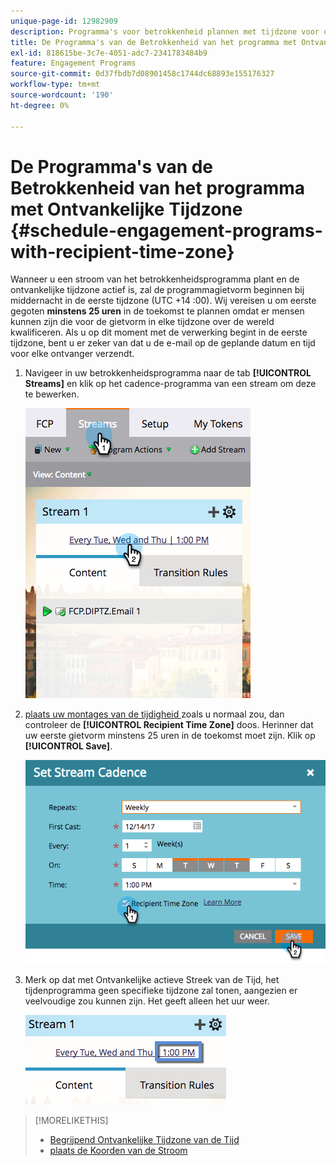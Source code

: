 ```yaml
---
unique-page-id: 12982909
description: Programma's voor betrokkenheid plannen met tijdzone voor ontvangers - Marketo Docs - Productdocumentatie
title: De Programma's van de Betrokkenheid van het programma met Ontvankelijke Tijdzone
exl-id: 818615be-3c7e-4051-adc7-2341783484b9
feature: Engagement Programs
source-git-commit: 0d37fbdb7d08901458c1744dc68893e155176327
workflow-type: tm+mt
source-wordcount: '190'
ht-degree: 0%

---
```


# De Programma&#39;s van de Betrokkenheid van het programma met Ontvankelijke Tijdzone {#schedule-engagement-programs-with-recipient-time-zone}

Wanneer u een stroom van het betrokkenheidsprogramma plant en de ontvankelijke tijdzone actief is, zal de programmagietvorm beginnen bij middernacht in de eerste tijdzone (UTC +14 :00). Wij vereisen u om eerste gegoten **minstens 25 uren** in de toekomst te plannen omdat er mensen kunnen zijn die voor de gietvorm in elke tijdzone over de wereld kwalificeren. Als u op dit moment met de verwerking begint in de eerste tijdzone, bent u er zeker van dat u de e-mail op de geplande datum en tijd voor elke ontvanger verzendt.

1. Navigeer in uw betrokkenheidsprogramma naar de tab **[!UICONTROL Streams]** en klik op het cadence-programma van een stream om deze te bewerken.

   ![](assets/image2017-12-5-13-3a36-3a21.png)

1. [ plaats uw montages van de tijdigheid ](/help/marketo/product-docs/email-marketing/drip-nurturing/engagement-program-streams/set-stream-cadence.md) zoals u normaal zou, dan controleer de **[!UICONTROL Recipient Time Zone]** doos. Herinner dat uw eerste gietvorm minstens 25 uren in de toekomst moet zijn. Klik op **[!UICONTROL Save]**.

   ![](assets/image2017-12-5-13-3a50-3a32.png)

1. Merk op dat met Ontvankelijke actieve Streek van de Tijd, het tijdenprogramma geen specifieke tijdzone zal tonen, aangezien er veelvoudige zou kunnen zijn. Het geeft alleen het uur weer.

   ![](assets/image2017-12-5-13-3a56-3a21.png)

>[!MORELIKETHIS]
>
>* [ Begrijpend Ontvankelijke Tijdzone van de Tijd ](/help/marketo/product-docs/email-marketing/email-programs/email-program-actions/scheduling-with-recipient-time-zone/understanding-recipient-time-zone.md)
>* [ plaats de Koorden van de Stroom ](/help/marketo/product-docs/email-marketing/drip-nurturing/engagement-program-streams/set-stream-cadence.md)
